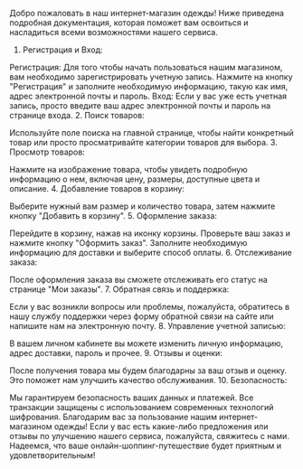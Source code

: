 Добро пожаловать в наш интернет-магазин одежды! Ниже приведена подробная документация, которая поможет вам освоиться и насладиться всеми возможностями нашего сервиса.

1. Регистрация и Вход:

Регистрация: Для того чтобы начать пользоваться нашим магазином, вам необходимо зарегистрировать учетную запись. Нажмите на кнопку "Регистрация" и заполните необходимую информацию, такую как имя, адрес электронной почты и пароль.
Вход: Если у вас уже есть учетная запись, просто введите ваш адрес электронной почты и пароль на странице входа.
2. Поиск товаров:

Используйте поле поиска на главной странице, чтобы найти конкретный товар или просто просматривайте категории товаров для выбора.
3. Просмотр товаров:

Нажмите на изображение товара, чтобы увидеть подробную информацию о нем, включая цену, размеры, доступные цвета и описание.
4. Добавление товаров в корзину:

Выберите нужный вам размер и количество товара, затем нажмите кнопку "Добавить в корзину".
5. Оформление заказа:

Перейдите в корзину, нажав на иконку корзины.
Проверьте ваш заказ и нажмите кнопку "Оформить заказ".
Заполните необходимую информацию для доставки и выберите способ оплаты.
6. Отслеживание заказа:

После оформления заказа вы сможете отслеживать его статус на странице "Мои заказы".
7. Обратная связь и поддержка:

Если у вас возникли вопросы или проблемы, пожалуйста, обратитесь в нашу службу поддержки через форму обратной связи на сайте или напишите нам на электронную почту.
8. Управление учетной записью:

В вашем личном кабинете вы можете изменить личную информацию, адрес доставки, пароль и прочее.
9. Отзывы и оценки:

После получения товара мы будем благодарны за ваш отзыв и оценку. Это поможет нам улучшить качество обслуживания.
10. Безопасность:

Мы гарантируем безопасность ваших данных и платежей. Все транзакции защищены с использованием современных технологий шифрования.
Благодарим вас за пользование нашим интернет-магазином одежды! Если у вас есть какие-либо предложения или отзывы по улучшению нашего сервиса, пожалуйста, свяжитесь с нами. Надеемся, что ваше онлайн-шоппинг-путешествие будет приятным и удовлетворительным!
